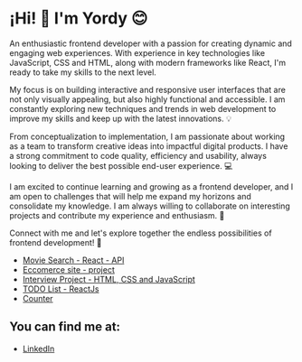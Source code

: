 # ¡Hi! 👋 I'm Yordy 😊

An enthusiastic frontend developer with a passion for creating dynamic and engaging web experiences. With experience in key technologies like JavaScript, CSS and HTML, along with modern frameworks like React, I'm ready to take my skills to the next level.

My focus is on building interactive and responsive user interfaces that are not only visually appealing, but also highly functional and accessible. I am constantly exploring new techniques and trends in web development to improve my skills and keep up with the latest innovations. 💡

From conceptualization to implementation, I am passionate about working as a team to transform creative ideas into impactful digital products. I have a strong commitment to code quality, efficiency and usability, always looking to deliver the best possible end-user experience. 💻

I am excited to continue learning and growing as a frontend developer, and I am open to challenges that will help me expand my horizons and consolidate my knowledge. I am always willing to collaborate on interesting projects and contribute my experience and enthusiasm. 🌟

Connect with me and let's explore together the endless possibilities of frontend development! 🚀

- [Movie Search - React - API ](https://moviesearchyordycuevas.netlify.app/)
- [Eccomerce site - project](https://ecommerce-ucc-778798.netlify.app/)
- [Interview Project - HTML, CSS and JavaScript](https://yordycuevas.github.io/tita-media/)
- [TODO List - ReactJs](https://yordycuevas.github.io/todolist-v1/)
- [Counter](https://yordycuevas.github.io/counterJs/)


## You can find me at:

- [LinkedIn](https://www.linkedin.com/in/yordycuevas/)

